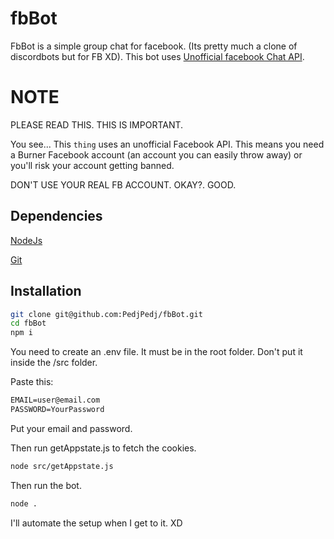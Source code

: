 # fbBot

FbBot is a simple group chat for facebook. (Its pretty much a clone of discordbots but for FB XD).
This bot uses [Unofficial facebook Chat API](https://github.com/Schmavery/facebook-chat-api).

# NOTE
PLEASE READ THIS. THIS IS IMPORTANT.

You see... This `thing` uses an unofficial Facebook API. This means you need a Burner Facebook account (an account you can easily throw away) or you'll risk your account getting banned.

DON'T USE YOUR REAL FB ACCOUNT. OKAY?. GOOD.

## Dependencies

[NodeJs](https://nodejs.org/en/download/)

[Git](https://git-scm.com/downloads)

## Installation

```bash
git clone git@github.com:PedjPedj/fbBot.git
cd fbBot
npm i
```

You need to create an .env file. It must be in the root folder. Don't put it inside the /src folder.

Paste this:

```txt
EMAIL=user@email.com
PASSWORD=YourPassword
```

Put your email and password.

Then run getAppstate.js to fetch the cookies.

```bash
node src/getAppstate.js
```

Then run the bot.

```bash
node .
```

I'll automate the setup when I get to it. XD
